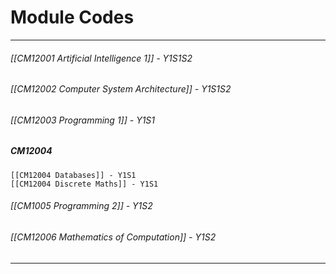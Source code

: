 # Module Codes
---
###### [[CM12001 Artificial Intelligence 1]] - Y1S1S2 
###### [[CM12002 Computer System Architecture]] - Y1S1S2 

###### [[CM12003 Programming 1]] - Y1S1
##### CM12004
	[[CM12004 Databases]] - Y1S1
	[[CM12004 Discrete Maths]] - Y1S1
###### [[CM1005 Programming 2]] - Y1S2

###### [[CM12006 Mathematics of Computation]] - Y1S2 
---


